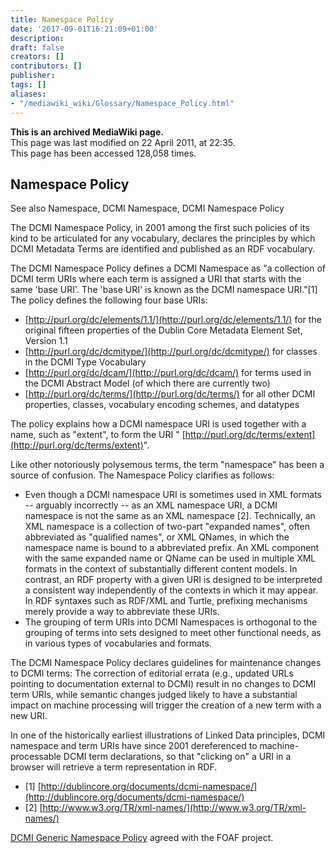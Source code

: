```yaml
---
title: Namespace Policy
date: '2017-09-01T16:21:09+01:00'
description: 
draft: false
creators: []
contributors: []
publisher: 
tags: []
aliases:
- "/mediawiki_wiki/Glossary/Namespace_Policy.html"
---
```


 **This is an archived MediaWiki page.**  
This page was last modified on 22 April 2011, at 22:35.  
This page has been accessed 128,058 times.

## Namespace Policy 

See also Namespace, DCMI Namespace, DCMI Namespace Policy

The DCMI Namespace Policy, in 2001 among the first such policies of its kind to be articulated for any vocabulary, declares the principles by which DCMI Metadata Terms are identified and published as an RDF vocabulary.

The DCMI Namespace Policy defines a DCMI Namespace as "a collection of DCMI term URIs where each term is assigned a URI that starts with the same 'base URI'. The 'base URI' is known as the DCMI namespace URI."[1] The policy defines the following four base URIs:

- [http://purl.org/dc/elements/1.1/](http://purl.org/dc/elements/1.1/) for the original fifteen properties of the Dublin Core Metadata Element Set, Version 1.1
- [http://purl.org/dc/dcmitype/](http://purl.org/dc/dcmitype/) for classes in the DCMI Type Vocabulary 
- [http://purl.org/dc/dcam/](http://purl.org/dc/dcam/) for terms used in the DCMI Abstract Model (of which there are currently two)
- [http://purl.org/dc/terms/](http://purl.org/dc/terms/) for all other DCMI properties, classes, vocabulary encoding schemes, and datatypes

The policy explains how a DCMI namespace URI is used together with a name, such as "extent", to form the URI " [http://purl.org/dc/terms/extent](http://purl.org/dc/terms/extent)".

Like other notoriously polysemous terms, the term "namespace" has been a source of confusion. The Namespace Policy clarifies as follows:

- Even though a DCMI namespace URI is sometimes used in XML formats -- arguably incorrectly -- as an XML namespace URI, a DCMI namespace is not the same as an XML namespace [2]. Technically, an XML namespace is a collection of two-part "expanded names", often abbreviated as "qualified names", or XML QNames, in which the namespace name is bound to a abbreviated prefix. An XML component with the same expanded name or QName can be used in multiple XML formats in the context of substantially different content models. In contrast, an RDF property with a given URI is designed to be interpreted a consistent way independently of the contexts in which it may appear. In RDF syntaxes such as RDF/XML and Turtle, prefixing mechanisms merely provide a way to abbreviate these URIs.
- The grouping of term URIs into DCMI Namespaces is orthogonal to the grouping of terms into sets designed to meet other functional needs, as in various types of vocabularies and formats.

The DCMI Namespace Policy declares guidelines for maintenance changes to DCMI terms: The correction of editorial errata (e.g., updated URLs pointing to documentation external to DCMI) result in no changes to DCMI term URIs, while semantic changes judged likely to have a substantial impact on machine processing will trigger the creation of a new term with a new URI.

In one of the historically earliest illustrations of Linked Data principles, DCMI namespace and term URIs have since 2001 dereferenced to machine-processable DCMI term declarations, so that "clicking on" a URI in a browser will retrieve a term representation in RDF.

- [1] [http://dublincore.org/documents/dcmi-namespace/](http://dublincore.org/documents/dcmi-namespace/)
- [2] [http://www.w3.org/TR/xml-names/](http://www.w3.org/TR/xml-names/)

[DCMI Generic Namespace Policy](/mediawiki_wiki/Generic_Namespace_Policy) agreed with the FOAF project.

